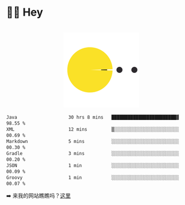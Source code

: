 
# 👋🏻 Hey
<div align="center">
	<br>
	<img src="https://raw.githubusercontent.com/Aniket965/Aniket965/master/pacman.svg?sanitize=true" width="200" height="200">
	<br>
</div>

<!--START_SECTION:waka-->

```text
Java                   30 hrs 8 mins   ████████████████████████▓   98.55 %
XML                    12 mins         ▒░░░░░░░░░░░░░░░░░░░░░░░░   00.69 %
Markdown               5 mins          ░░░░░░░░░░░░░░░░░░░░░░░░░   00.30 %
Gradle                 3 mins          ░░░░░░░░░░░░░░░░░░░░░░░░░   00.20 %
JSON                   1 min           ░░░░░░░░░░░░░░░░░░░░░░░░░   00.09 %
Groovy                 1 min           ░░░░░░░░░░░░░░░░░░░░░░░░░   00.07 %
```

<!--END_SECTION:waka-->

 ➡️  来我的网站瞧瞧吗？[这里](https://www.shaolongfei.com)
